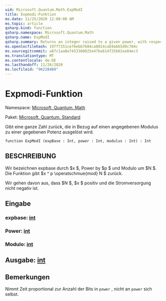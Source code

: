 ```yaml
---
uid: Microsoft.Quantum.Math.ExpModI
title: Expmodi-Funktion
ms.date: 11/25/2020 12:00:00 AM
ms.topic: article
qsharp.kind: function
qsharp.namespace: Microsoft.Quantum.Math
qsharp.name: ExpModI
qsharp.summary: Returns an integer raised to a given power, with respect to a given modulus.
ms.openlocfilehash: 197f7351ce76ebb7684ca8014cab9ab65d9c784c
ms.sourcegitcommit: a87c1aa8e7453360025e47ba614f25b02ea84ec3
ms.translationtype: MT
ms.contentlocale: de-DE
ms.lasthandoff: 11/26/2020
ms.locfileid: "96228489"
---
```

# <a name="expmodi-function"></a>Expmodi-Funktion

Namespace: [Microsoft. Quantum. Math](xref:Microsoft.Quantum.Math)

Paket: [Microsoft. Quantum. Standard](https://nuget.org/packages/Microsoft.Quantum.Standard)


Gibt eine ganze Zahl zurück, die in Bezug auf einen angegebenen Modulus zu einer gegebenen Potenz ausgelöst wird.

```qsharp
function ExpModI (expBase : Int, power : Int, modulus : Int) : Int
```


## <a name="description"></a>BESCHREIBUNG

Wir bezeichnen expbase durch $x $, Power by $p $ und Modulo um $N $.
Die Funktion gibt $x ^ p \operatschmue{mod} N $ zurück.

Wir gehen davon aus, dass $N $, $x $ positiv und die Stromversorgung nicht negativ ist.

## <a name="input"></a>Eingabe

### <a name="expbase--int"></a>expbase: [int](xref:microsoft.quantum.lang-ref.int)




### <a name="power--int"></a>Power: [int](xref:microsoft.quantum.lang-ref.int)




### <a name="modulus--int"></a>Modulo: [int](xref:microsoft.quantum.lang-ref.int)





## <a name="output--int"></a>Ausgabe: [int](xref:microsoft.quantum.lang-ref.int)



## <a name="remarks"></a>Bemerkungen

Nimmt Zeit proportional zur Anzahl der Bits in `power` , nicht an `power` sich selbst.